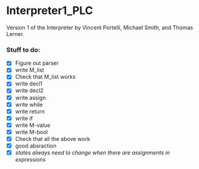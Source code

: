 # Interpreter1_PLC

Version 1 of the Interpreter by Vincent Portelli, Michael Smith, and Thomas Lerner.

### Stuff to do: 
- [x] Figure out parser 
- [x] write M_list
- [x] Check that M_list works
- [x] write decl1
- [x] write decl2
- [x] write assign
- [x] write while
- [x] write return
- [x] write if
- [x] write M-value
- [x] write M-bool
- [x] Check that all the above work
- [x] good absraction 
- [x] *states always need to change when there are assignments in expressions*
